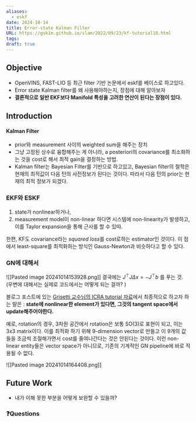 ```yaml
---
aliases:
  - eskf
date: 2024-10-14
title: Error-state Kalman Filter
URL: https://gsk1m.github.io/slam/2022/09/23/kf-tutorial10.html
tags: 
draft: true
---
```

## Objective
- OpenVINS, FAST-LIO 등 최근 filter 기반 논문에서 eskf를 베이스로 하고있다.
- Error state Kalman filter를 왜 사용해야하는지, 장점에 대해 알아보자
- **결론적으로 일반 EKF보다 Manifold 특성을 고려한 연산이 된다는 장점이 있다.**
## Introduction
#### Kalman Filter 
- prior와 measurement 사이의 weighted sum을 해주는 장치
- 그냥 고정된 상수로 융합해주는 게 아니라, a posteriori의 covariance를 최소화하는 것을 cost로 해서 최적 gain을 결정하는 방법.
- Kalman filter는 Bayesian Filter를 기반으로 하고있고, Bayesian filter의 철학은 현재의 최적값이 다음 턴의 사전정보가 된다는 것이다. 따라서 다음 턴의 prior는 현재의 최적 정보가 되겠다.

### EKF와 ESKF
1. state가 nonlinear하거나, 
2. measurement model이 non-linear 
하다면 시스템에 non-linearity가 발생하고, 이를 Taylor expansion을 통해 근사를 할 수 있따.

한편, KF도 covariance라는 *squared loss*를 cost로하는 estimator인 것이다. 
이 점에서 least-square를 최적화하는 방식인 Gauss-Newton과 비슷하다고 할 수 있다.


### GN에 대해서
![[Pasted image 20241014153928.png]]
결국에는 $J^{\top} J \Delta x = -J^{\top} b$ 를 푸는 것. (우변에 대해서는 실제로 코드에서는 어떻게 되는 걸까? )

블로그 포스트에 있는 [Grisetti 교수님의 ICRA tutorial 자료](https://www.diag.uniroma1.it//~labrococo/tutorial_icra_2016/icra16_slam_tutorial_grisetti.pdf#page=3.00)에서 최종적으로 하고자 하는 말은 :
**state에 nonlinear한 element가 있다면, 그것의 tangent space에서 update해주어야한다.** 

예로, rotation의 경우, 3차원 공간에서 rotation은 보통 SO(3)로 표현이 되고, 이는 3x3 matrix이다. 이를 최적화 하기 위해 9-dimension  vector로 만들고 이 9개의 값들을 조금씩 조절해가면서 cost를 줄여나간다는 것은 안된다는 것이다.
이런 non-linear entity들은 vector space가 아니므로, 기존의 기계적인 GN pipeline에 바로 적용될 수 없다.

![[Pasted image 20241014164408.png]]
## Future Work
- 내가 이해 못한 부분을 어떻게 보완할 수 있을까?



### ❓️Questions

